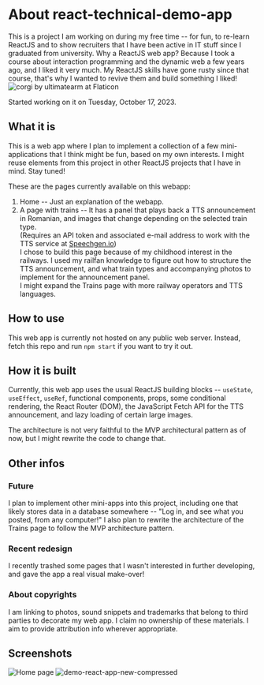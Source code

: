 # About react-technical-demo-app
This is a project I am working on during my free time -- for fun, to re-learn ReactJS and to show recruiters that I have been active in IT stuff since I graduated from university.
Why a ReactJS web app? Because I took a course about interaction programming and the dynamic web a few years ago, and I liked it very much. My ReactJS skills have gone rusty since that course, that's why I wanted to revive them and build something I liked! ![corgi by ultimatearm at Flaticon](https://github.com/green-blue-couchette/react-technical-demo-app/assets/22916435/da3ee092-6df9-44ae-938a-4aed1fd65263)

Started working on it on Tuesday, October 17, 2023.

## What it is
This is a web app where I plan to implement a collection of a few mini-applications that I think might be fun, based on my own interests. I might reuse elements from this project in other ReactJS projects that I have in mind. Stay tuned!

These are the pages currently available on this webapp:
1) Home -- Just an explanation of the webapp.
2) A page with trains -- It has a panel that plays back a TTS announcement in Romanian, and images that change depending on the selected train type.\
(Requires an API token and associated e-mail address to work with the TTS service at [Speechgen.io](https://speechgen.io/)) \
I chose to build this page because of my childhood interest in the railways. I used my railfan knowledge to figure out how to structure the TTS announcement, and what train types and accompanying photos to implement for the announcement panel.\
I might expand the Trains page with more railway operators and TTS languages.


## How to use
This web app is currently not hosted on any public web server. Instead, fetch this repo and run `npm start` if you want to try it out.


## How it is built
Currently, this web app uses the usual ReactJS building blocks -- `useState`, `useEffect`, `useRef`, functional components, props, some conditional rendering, the React Router (DOM), the JavaScript Fetch API for the TTS announcement, and lazy loading of certain large images.

The architecture is not very faithful to the MVP architectural pattern as of now, but I might rewrite the code to change that.


## Other infos
### Future
I plan to implement other mini-apps into this project, including one that likely stores data in a database somewhere -- "Log in, and see what you posted, from any computer!"
I also plan to rewrite the architecture of the Trains page to follow the MVP architecture pattern.

### Recent redesign
I recently trashed some pages that I wasn't interested in further developing, and gave the app a real visual make-over!

### About copyrights
I am linking to photos, sound snippets and trademarks that belong to third parties to decorate my web app. I claim no ownership of these materials. I aim to provide attribution info wherever appropriate.

## Screenshots
![Home page](https://github.com/green-blue-couchette/react-technical-demo-app/assets/22916435/cf338f9f-6e65-4502-b55a-9dbcfa8ec364)
![demo-react-app-new-compressed](https://github.com/green-blue-couchette/react-technical-demo-app/assets/22916435/773addcd-53a0-4e2c-9bd2-939608868132)